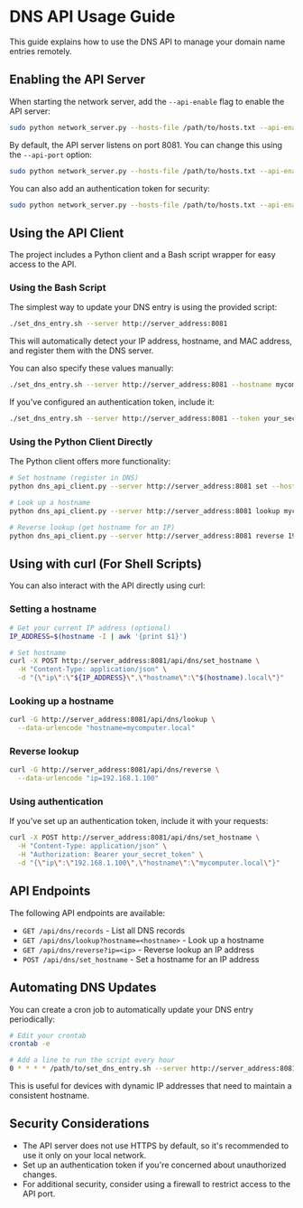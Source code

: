 # DNS API Usage Guide

This guide explains how to use the DNS API to manage your domain name entries remotely.

## Enabling the API Server

When starting the network server, add the `--api-enable` flag to enable the API server:

```bash
sudo python network_server.py --hosts-file /path/to/hosts.txt --api-enable
```

By default, the API server listens on port 8081. You can change this using the `--api-port` option:

```bash
sudo python network_server.py --hosts-file /path/to/hosts.txt --api-enable --api-port 9000
```

You can also add an authentication token for security:

```bash
sudo python network_server.py --hosts-file /path/to/hosts.txt --api-enable --api-token your_secret_token
```

## Using the API Client

The project includes a Python client and a Bash script wrapper for easy access to the API.

### Using the Bash Script

The simplest way to update your DNS entry is using the provided script:

```bash
./set_dns_entry.sh --server http://server_address:8081
```

This will automatically detect your IP address, hostname, and MAC address, and register them with the DNS server.

You can also specify these values manually:

```bash
./set_dns_entry.sh --server http://server_address:8081 --hostname mycomputer.local --ip 192.168.1.100 --mac 00:11:22:33:44:55
```

If you've configured an authentication token, include it:

```bash
./set_dns_entry.sh --server http://server_address:8081 --token your_secret_token
```

### Using the Python Client Directly

The Python client offers more functionality:

```bash
# Set hostname (register in DNS)
python dns_api_client.py --server http://server_address:8081 set --hostname mycomputer.local

# Look up a hostname
python dns_api_client.py --server http://server_address:8081 lookup mycomputer.local

# Reverse lookup (get hostname for an IP)
python dns_api_client.py --server http://server_address:8081 reverse 192.168.1.100
```

## Using with curl (For Shell Scripts)

You can also interact with the API directly using curl:

### Setting a hostname

```bash
# Get your current IP address (optional)
IP_ADDRESS=$(hostname -I | awk '{print $1}')

# Set hostname
curl -X POST http://server_address:8081/api/dns/set_hostname \
  -H "Content-Type: application/json" \
  -d "{\"ip\":\"${IP_ADDRESS}\",\"hostname\":\"$(hostname).local\"}"
```

### Looking up a hostname

```bash
curl -G http://server_address:8081/api/dns/lookup \
  --data-urlencode "hostname=mycomputer.local"
```

### Reverse lookup

```bash
curl -G http://server_address:8081/api/dns/reverse \
  --data-urlencode "ip=192.168.1.100"
```

### Using authentication

If you've set up an authentication token, include it with your requests:

```bash
curl -X POST http://server_address:8081/api/dns/set_hostname \
  -H "Content-Type: application/json" \
  -H "Authorization: Bearer your_secret_token" \
  -d "{\"ip\":\"192.168.1.100\",\"hostname\":\"mycomputer.local\"}"
```

## API Endpoints

The following API endpoints are available:

- `GET /api/dns/records` - List all DNS records
- `GET /api/dns/lookup?hostname=<hostname>` - Look up a hostname
- `GET /api/dns/reverse?ip=<ip>` - Reverse lookup an IP address
- `POST /api/dns/set_hostname` - Set a hostname for an IP address

## Automating DNS Updates

You can create a cron job to automatically update your DNS entry periodically:

```bash
# Edit your crontab
crontab -e

# Add a line to run the script every hour
0 * * * * /path/to/set_dns_entry.sh --server http://server_address:8081
```

This is useful for devices with dynamic IP addresses that need to maintain a consistent hostname.

## Security Considerations

- The API server does not use HTTPS by default, so it's recommended to use it only on your local network.
- Set up an authentication token if you're concerned about unauthorized changes.
- For additional security, consider using a firewall to restrict access to the API port.
